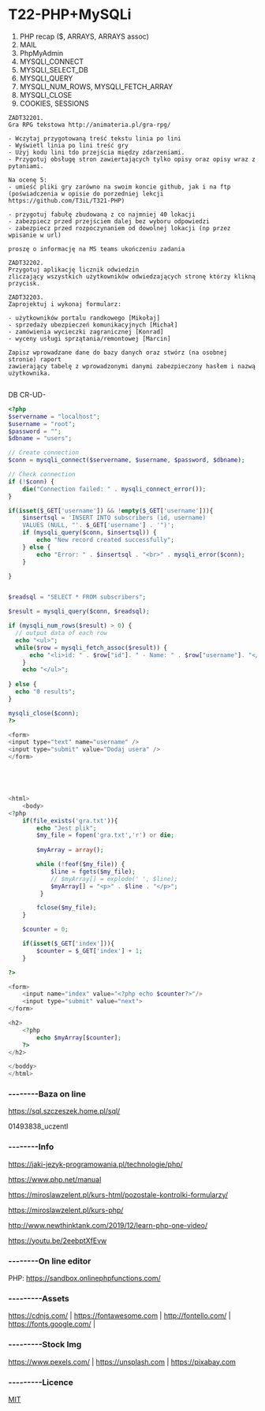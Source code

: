 # T22-PHP+MySQLi

1. PHP recap ($, ARRAYS, ARRAYS assoc)
2. MAIL
3. PhpMyAdmin
4. MYSQLI_CONNECT
5. MYSQLI_SELECT_DB
6. MYSQLI_QUERY
7. MYSQLI_NUM_ROWS, MYSQLI_FETCH_ARRAY
8. MYSQLI_CLOSE
9. COOKIES, SESSIONS

```
ZADT32201.
Gra RPG tekstowa http://animateria.pl/gra-rpg/

- Wczytaj przygotowaną treść tekstu linia po lini
- Wyświetl linia po lini treść gry
- Użyj kodu lini tdo przejścia między zdarzeniami.
- Przygotuj obsługę stron zawiertających tylko opisy oraz opisy wraz z pytaniami.

Na ocenę 5:
- umieść pliki gry zarówno na swoim koncie github, jak i na ftp 
(poświadczenia w opisie do porzedniej lekcji https://github.com/T3iL/T321-PHP)

- przygotuj fabułę zbudowaną z co najmniej 40 lokacji
- zabezpiecz przed przejściem dalej bez wyboru odpowiedzi
- zabezpiecz przed rozpoczynaniem od dowolnej lokacji (np przez wpisanie w url)

proszę o informację na MS teams ukończeniu zadania

ZADT32202.
Przygotuj aplikację licznik odwiedzin 
zliczający wszystkich użytkowników odwiedzających stronę którzy klikną przycisk.

ZADT32203.
Zaprojektuj i wykonaj formularz:

- użytkowników portalu randkowego [Mikołaj]
- sprzedaży ubezpieczeń komunikacyjnych [Michał]
- zamówienia wycieczki zagranicznej [Konrad]
- wyceny usługi sprzątania/remontowej [Marcin]

Zapisz wprowadzane dane do bazy danych oraz stwórz (na osobnej stronie) raport 
zawierający tabelę z wprowadzonymi danymi zabezpieczony hasłem i nazwą użytkownika.


```
DB CR-UD-
```php
<?php
$servername = "localhost";
$username = "root";
$password = "";
$dbname = "users";

// Create connection
$conn = mysqli_connect($servername, $username, $password, $dbname);

// Check connection
if (!$conn) {
    die("Connection failed: " . mysqli_connect_error());
}

if(isset($_GET['username']) && !empty($_GET['username'])){
    $insertsql = 'INSERT INTO subscribers (id, username)
    VALUES (NULL, "'. $_GET['username'] . '")';
    if (mysqli_query($conn, $insertsql)) {
        echo "New record created successfully";
    } else {
        echo "Error: " . $insertsql . "<br>" . mysqli_error($conn);
    }

}


$readsql = "SELECT * FROM subscribers";

$result = mysqli_query($conn, $readsql);

if (mysqli_num_rows($result) > 0) {
  // output data of each row
  echo "<ul>";
  while($row = mysqli_fetch_assoc($result)) {
      echo "<li>id: " . $row["id"]. " - Name: " . $row["username"]. "</li>";
    }
    echo "</ul>";
  
} else {
  echo "0 results";
}

mysqli_close($conn);
?>

<form>
<input type="text" name="username" />
<input type="submit" value="Dodaj usera" />
</form>
```

```php




<html>
    <body>
<?php
    if(file_exists('gra.txt')){
        echo "Jest plik";
        $my_file = fopen('gra.txt','r') or die;
        
        $myArray = array();

        while (!feof($my_file)) {
            $line = fgets($my_file);
            // $myArray[] = explode(' ', $line);
            $myArray[] = "<p>" . $line . "</p>";
         }

        fclose($my_file);
    }

    $counter = 0;

    if(isset($_GET['index'])){
        $counter = $_GET['index'] + 1;
    }

?>

<form>
    <input name="index" value="<?php echo $counter?>"/>
    <input type="submit" value="next">
</form>

<h2>
    <?php 
        echo $myArray[$counter];
    ?>
</h2>

</boddy>
</html>
```

### --------Baza on line

https://sql.szczeszek.home.pl/sql/

01493838_uczentl



### --------Info

https://jaki-jezyk-programowania.pl/technologie/php/

https://www.php.net/manual

https://miroslawzelent.pl/kurs-html/pozostale-kontrolki-formularzy/

https://miroslawzelent.pl/kurs-php/

http://www.newthinktank.com/2019/12/learn-php-one-video/

https://youtu.be/2eebptXfEvw

### --------On line editor
PHP: https://sandbox.onlinephpfunctions.com/
### ---------Assets
https://cdnjs.com/ | https://fontawesome.com | http://fontello.com/ | https://fonts.google.com/ |
### ---------Stock Img
https://www.pexels.com/ | https://unsplash.com | https://pixabay.com
### ---------Licence
[MIT](https://choosealicense.com/licenses/mit/)


